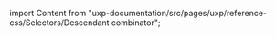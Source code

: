
import Content from "uxp-documentation/src/pages/uxp/reference-css/Selectors/Descendant combinator";

<Content query="product=photoshop"/>
